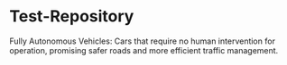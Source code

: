 # Test-Repository
Fully Autonomous Vehicles: Cars that require no human intervention for operation, promising safer roads and more efficient traffic management.
